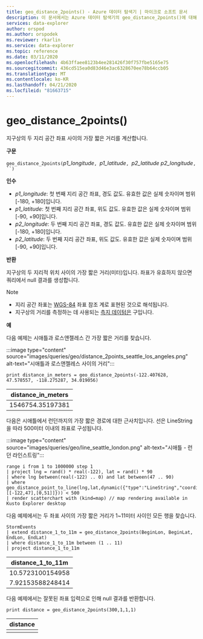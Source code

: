 ```yaml
---
title: geo_distance_2points() - Azure 데이터 탐색기 | 마이크로 소프트 문서
description: 이 문서에서는 Azure 데이터 탐색기의 geo_distance_2points()에 대해 설명합니다.
services: data-explorer
author: orspod
ms.author: orspodek
ms.reviewer: rkarlin
ms.service: data-explorer
ms.topic: reference
ms.date: 03/11/2020
ms.openlocfilehash: 4b63ffaee8123b4ee281426f30f757fbe5165e75
ms.sourcegitcommit: 436cd515ea0d83d46e3ac6328670ee78b64ccb05
ms.translationtype: MT
ms.contentlocale: ko-KR
ms.lasthandoff: 04/21/2020
ms.locfileid: "81663715"
---
```

# <a name="geo_distance_2points"></a>geo_distance_2points()

지구상의 두 지리 공간 좌표 사이의 가장 짧은 거리를 계산합니다.

**구문**

`geo_distance_2points(`*p1_longitude*`, `*p1_latitude*`, `*p2_latitude* *p2_longitude*`, ``)`

**인수**

* *p1_longitude*: 첫 번째 지리 공간 좌표, 경도 값도. 유효한 값은 실제 숫자이며 범위 [-180, +180]입니다.
* *p1_latitude*: 첫 번째 지리 공간 좌표, 위도 값도. 유효한 값은 실제 숫자이며 범위 [-90, +90]입니다.
* *p2_longitude*: 두 번째 지리 공간 좌표, 경도 값도. 유효한 값은 실제 숫자이며 범위 [-180, +180]입니다.
* *p2_latitude*: 두 번째 지리 공간 좌표, 위도 값도. 유효한 값은 실제 숫자이며 범위 [-90, +90]입니다.

**반환**

지구상의 두 지리적 위치 사이의 가장 짧은 거리(미터)입니다. 좌표가 유효하지 않으면 쿼리에서 null 결과를 생성합니다.

> [!NOTE]
> * 지리 공간 좌표는 [WGS-84](https://earth-info.nga.mil/GandG/update/index.php?action=home) 좌표 참조 계로 표현된 것으로 해석됩니다.
> * 지구상의 거리를 측정하는 데 사용되는 [측지 데이텀은](https://en.wikipedia.org/wiki/Geodetic_datum) 구입니다.

**예**

다음 예제는 시애틀과 로스앤젤레스 간 가장 짧은 거리를 찾습니다.

:::image type="content" source="images/queries/geo/distance_2points_seattle_los_angeles.png" alt-text="시애틀과 로스앤젤레스 사이의 거리":::

```kusto
print distance_in_meters = geo_distance_2points(-122.407628, 47.578557, -118.275287, 34.019056)
```

| distance_in_meters |
|--------------------|
| 1546754.35197381   |

다음은 시애틀에서 런던까지의 가장 짧은 경로에 대한 근사치입니다. 선은 LineString을 따라 500미터 이내의 좌표로 구성됩니다.

:::image type="content" source="images/queries/geo/line_seattle_london.png" alt-text="시애틀 - 런던 라인스트링":::

```kusto
range i from 1 to 1000000 step 1
| project lng = rand() * real(-122), lat = rand() * 90
| where lng between(real(-122) .. 0) and lat between(47 .. 90)
| where geo_distance_point_to_line(lng,lat,dynamic({"type":"LineString","coordinates":[[-122,47],[0,51]]})) < 500
| render scatterchart with (kind=map) // map rendering available in Kusto Explorer desktop
```

다음 예제에서는 두 좌표 사이의 가장 짧은 거리가 1~11미터 사이인 모든 행을 찾습니다.
```kusto
StormEvents
| extend distance_1_to_11m = geo_distance_2points(BeginLon, BeginLat, EndLon, EndLat)
| where distance_1_to_11m between (1 .. 11)
| project distance_1_to_11m
```

| distance_1_to_11m |
|-------------------|
| 10.5723100154958  |
| 7.92153588248414  |

다음 예제에서는 잘못된 좌표 입력으로 인해 null 결과를 반환합니다.
```kusto
print distance = geo_distance_2points(300,1,1,1)
```

| distance |
|----------|
|          |